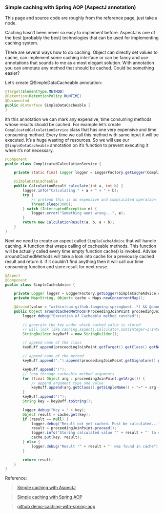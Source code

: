 ### Simple caching with Spring AOP (AspectJ annotation)

This page and source code are roughly from the reference page, just take a node.

Caching hasn’t been never so easy to implement before. AspectJ is one of the best (probably the best) technologies that can be used for implementing caching system.

There are several ways how to do caching. Object can directly set values to cache, can implement some caching interface or can be fancy and use annotations that sounds to me as a most elegant solution. With annotation you can annotate any method that should be cached. Could be something easier?

Let’s create @SimpleDataCacheable annotation:
```java
@Target(ElementType.METHOD)
@Retention(RetentionPolicy.RUNTIME)
@Documented
public @interface SimpleDataCacheable {
}
```
ith this annotation we can mark any expensive, time consuming methods whose results should be cached. 
For example let’s create `ComplicatedCalculationService` class that has one very expensive and time consuming method. Every time we call this method with same input it will be executed. It’s a huge wasting of resources. So we will use our `@SimpleDataCacheable` annotation on it’s function to prevent executing it when it’s not necessary.

```java
@Component
public class ComplicatedCalculationService {

    private static final Logger logger = LoggerFactory.getLogger(ComplicatedCalculationService.class);

    @SimpleDataCacheable
    public CalculationResult calculate(int a, int b) {
        logger.info("Calculating " + a + " + " + b);
        try {
            // pretend this is an expensive and complicated operation
            Thread.sleep(3000);
        } catch (InterruptedException e) {
            logger.error("Something went wrong...", e);
        }
        return new CalculationResult(a, b, a + b);
    }
}
```

Next we need to create an aspect called `SimpleCacheAdvice` that will handle caching. 
A function that wraps calling of cacheable methods. 
This function will be actually called every time empty function cache() is invoked. 
Advise aroundCachedMethods will take a look into cache for a previously cached result and return it. 
If it couldn’t find anything then it will call our time consuming function and store result for next reuse.

```java
@Aspect
@Component
public class SimpleCacheAdvice {

    private Logger logger = LoggerFactory.getLogger(SimpleCacheAdvice.class);
    private Map<String, Object> cache = Maps.newConcurrentMap();

    @Around(value = "within(com.github.fangming.springboot..*) && @annotation(SimpleDataCacheable)")
    public Object aroundCachedMethods(ProceedingJoinPoint proceedingJoinPoint) throws Throwable{
        logger.debug("Execution of Cacheable method catched");

        // generate the key under which cached value is stored
        // will look like caching.aspectj.Calculator.sum(Integer=1;Integer=2;)
        StringBuilder keyBuff = new StringBuilder();

        // append name of the class
        keyBuff.append(proceedingJoinPoint.getTarget().getClass().getName());

        // append name of the method
        keyBuff.append(".").append(proceedingJoinPoint.getSignature().getName());

        keyBuff.append("(");
        // loop through cacheable method arguments
        for (final Object arg : proceedingJoinPoint.getArgs()) {
            // append argument type and value
            keyBuff.append(arg.getClass().getSimpleName() + "=" + arg + ";");
        }
        keyBuff.append(")");
        String key = keyBuff.toString();

        logger.debug("Key = " + key);
        Object result = cache.get(key);
        if (result == null) {
            logger.debug("Result not yet cached. Must be calculated...");
            result = proceedingJoinPoint.proceed();
            logger.info("Storing calculated value '" + result + "' to cache");
            cache.put(key, result);
        } else {
            logger.debug("Result '" + result + "' was found in cache");
        }

        return result;
    }
}
```

Reference: 
> [Simple caching with AspectJ](https://urmincek.wordpress.com/2009/09/06/simple-caching-with-aspectj/)

> [Simple caching with Spring AOP](https://urmincek.wordpress.com/2009/09/18/simple-caching-with-spring-aop/)

> [github demo-caching-with-spring-aop](https://github.com/igo/demo-caching-with-spring-aop)
